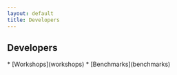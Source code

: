 ```yaml
---
layout: default
title: Developers
---
```


<h2>Developers</h2>
* [Workshops](workshops)  
* [Benchmarks](benchmarks)  
